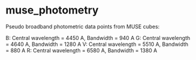 # muse_photometry
Pseudo broadband photometric data points from MUSE cubes: 

B: Central wavelength = 4450 A, Bandwidth = 940 A
G: Central wavelength = 4640 A, Bandwidth = 1280 A 
V: Central wavelength = 5510 A, Bandwidth = 880 A
R: Central wavelength = 6580 A, Bandwidth = 1380 A
